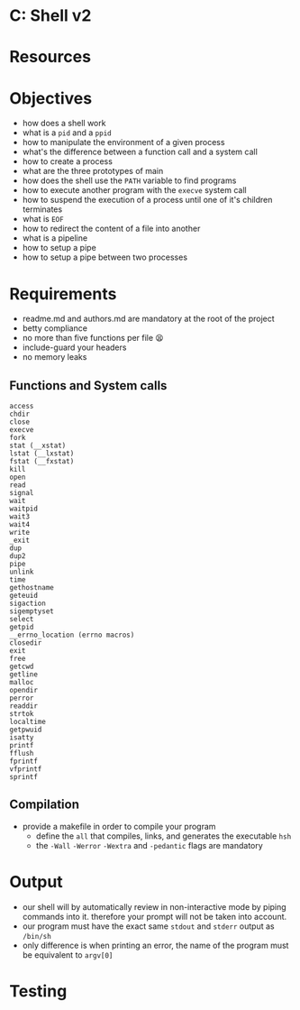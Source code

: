 # C: Shell v2

# Resources

# Objectives

- how does a shell work
- what is a `pid` and a `ppid`
- how to manipulate the environment of a given process
- what's the difference between a function call and a system call
- how to create a process
- what are the three prototypes of main
- how does the shell use the `PATH` variable to find programs
- how to execute another program with the `execve` system call
- how to suspend the execution of a process until one of it's children
  terminates
- what is `EOF`
- how to redirect the content of a file into another
- what is a pipeline
- how to setup a pipe
- how to setup a pipe between two processes

# Requirements

- readme.md and authors.md are mandatory at the root of the project
- betty compliance
- no more than five functions per file 😫
- include-guard your headers
- no memory leaks

## Functions and System calls

```
access
chdir
close
execve
fork
stat (__xstat)
lstat (__lxstat)
fstat (__fxstat)
kill
open
read
signal
wait
waitpid
wait3
wait4
write
_exit
dup
dup2
pipe
unlink
time
gethostname
geteuid
sigaction
sigemptyset
select
getpid
__errno_location (errno macros)
closedir
exit
free
getcwd
getline
malloc
opendir
perror
readdir
strtok
localtime
getpwuid
isatty
printf
fflush
fprintf
vfprintf
sprintf
```

## Compilation

- provide a makefile in order to compile your program
	- define the `all` that compiles, links, and generates the executable `hsh`
	- the `-Wall` `-Werror` `-Wextra` and `-pedantic` flags are mandatory

# Output

- our shell will by automatically review in non-interactive mode by piping
  commands into it. therefore your prompt will not be taken into account.
- our program must have the exact same `stdout` and `stderr` output as `/bin/sh`
- only difference is when printing an error, the name of the program must be
  equivalent to `argv[0]`

# Testing


